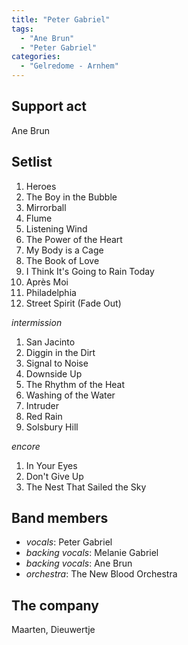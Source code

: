 ```yaml
---
title: "Peter Gabriel"
tags:
  - "Ane Brun"
  - "Peter Gabriel"
categories:
  - "Gelredome - Arnhem"
---
```

Support act
-----------
Ane Brun

Setlist
-------
1. Heroes
1. The Boy in the Bubble
1. Mirrorball
1. Flume
1. Listening Wind
1. The Power of the Heart
1. My Body is a Cage
1. The Book of Love
1. I Think It's Going to Rain Today
1. Après Moi
1. Philadelphia
1. Street Spirit (Fade Out)

_intermission_

1. San Jacinto
1. Diggin in the Dirt
1. Signal to Noise
1. Downside Up
1. The Rhythm of the Heat
1. Washing of the Water
1. Intruder
1. Red Rain
1. Solsbury Hill

_encore_

1. In Your Eyes
1. Don't Give Up
1. The Nest That Sailed the Sky

Band members
------------
* _vocals_: Peter Gabriel
* _backing vocals_: Melanie Gabriel
* _backing vocals_: Ane Brun
* _orchestra_: The New Blood Orchestra

The company
-----------
Maarten, Dieuwertje
